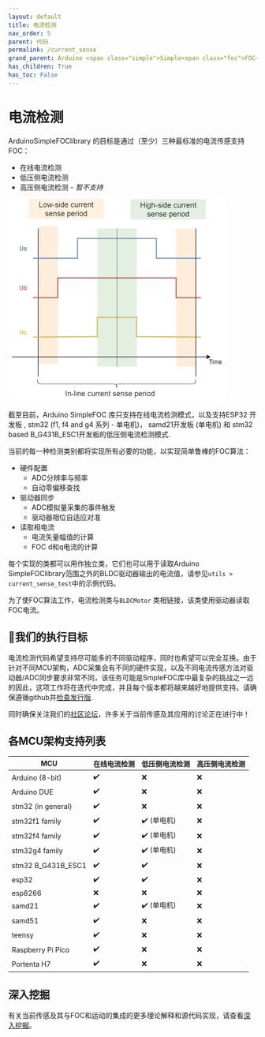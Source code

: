 ```yaml
---
layout: default
title: 电流检测
nav_order: 5
parent: 代码
permalink: /current_sense
grand_parent: Arduino <span class="simple">Simple<span class="foc">FOC</span>library</span>
has_children: True
has_toc: False
---
```


# 电流检测

Arduino<span class="simple">Simple<span class="foc">FOC</span>library </span>的目标是通过（至少）三种最标准的电流传感支持FOC：

- 在线电流检测
- 低压侧电流检测 
- 高压侧电流检测 - *暂不支持*


<img src="extras/Images/comparison_cs.png" class="width40">



截至目前，Arduino SimpleFOC 库只支持在线电流检测模式，以及支持ESP32 开发板 , stm32 (f1, f4 and g4 系列 - 单电机)， samd21开发板 (单电机) 和 stm32 based B_G431B_ESC1开发板的低压侧电流检测模式. 

当前的每一种检测类别都将实现所有必要的功能，以实现简单鲁棒的FOC算法：
- 硬件配置
  - ADC分辨率与频率
  - 自动零偏移查找
- 驱动器同步
  - ADC模拟量采集的事件触发
  - 驱动器相位自适应对准
- 读取相电流
  - 电流矢量幅值的计算
  - FOC d和q电流的计算

每个实现的类都可以用作独立类，它们也可以用于读取Arduino <span class="simple">Simple<span class="foc">FOC</span>library</span>范围之外的BLDC驱动器输出的电流值，请参见`utils > current_sense_test`中的示例代码。

为了使FOC算法工作，电流检测类与`BLDCMotor` 类相链接，该类使用驱动器读取FOC电流。

## 🎯我们的执行目标
电流检测代码希望支持尽可能多的不同驱动程序，同时也希望可以完全互换。由于针对不同MCU架构，ADC采集会有不同的硬件实现，以及不同电流传感方法对驱动器/ADC同步要求非常不同，该任务可能是SmpleFOC库中最复杂的挑战之一远的因此，这项工作将在迭代中完成，并且每个版本都将越来越好地提供支持。请确保遵循github并[检查发行版<i class="fa-fa-tag"></i>](https://github.com/simplefoc/Arduino-FOC/releases).

同时确保关注我们的[社区论坛](https://community.simplefoc.com)，许多关于当前传感及其应用的讨论正在进行中！

## 各MCU架构支持列表

| MCU                | 在线电流检测 | 低压侧电流检测 | 高压侧电流检测 |
| ------------------ | ------------ | -------------- | -------------- |
| Arduino (8-bit)    | ✔️            | ❌              | ❌              |
| Arduino DUE        | ✔️            | ❌              | ❌              |
| stm32 (in general) | ✔️            | ❌              | ❌              |
| stm32f1 family     | ✔️            | ✔️ (单电机)     | ❌              |
| stm32f4 family     | ✔️            | ✔️ (单电机)     | ❌              |
| stm32g4 family     | ✔️            | ✔️ (单电机)     | ❌              |
| stm32 B_G431B_ESC1 | ✔️            | ✔️              | ❌              |
| esp32              | ✔️            | ✔️              | ❌              |
| esp8266            | ❌            | ❌              | ❌              |
| samd21             | ✔️            | ✔️ (单电机)     | ❌              |
| samd51             | ✔️            | ❌              | ❌              |
| teensy             | ✔️            | ❌              | ❌              |
| Raspberry Pi Pico  | ✔️            | ❌              | ❌              |
| Portenta H7        | ✔️            | ❌              | ❌              |

## 深入挖掘
有关当前传感及其与FOC和运动的集成的更多理论解释和源代码实现，请查看[深入挖掘](http://simplefoc.cn/#/simplefoc_translation/3.5%E6%B7%B1%E5%85%A5%E7%A0%94%E7%A9%B6/3.5.0%E6%B7%B1%E5%85%A5%E7%A0%94%E7%A9%B6)。

